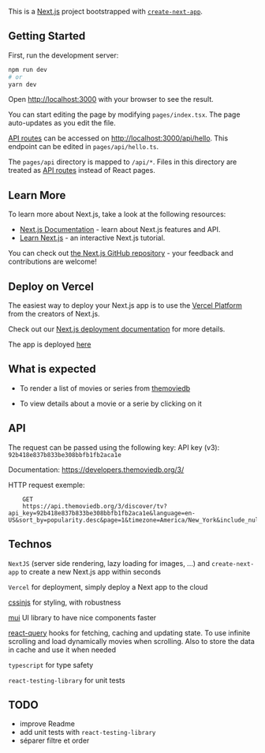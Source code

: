 This is a [Next.js](https://nextjs.org/) project bootstrapped with [`create-next-app`](https://github.com/vercel/next.js/tree/canary/packages/create-next-app).

## Getting Started

First, run the development server:

```bash
npm run dev
# or
yarn dev
```

Open [http://localhost:3000](http://localhost:3000) with your browser to see the result.

You can start editing the page by modifying `pages/index.tsx`. The page auto-updates as you edit the file.

[API routes](https://nextjs.org/docs/api-routes/introduction) can be accessed on [http://localhost:3000/api/hello](http://localhost:3000/api/hello). This endpoint can be edited in `pages/api/hello.ts`.

The `pages/api` directory is mapped to `/api/*`. Files in this directory are treated as [API routes](https://nextjs.org/docs/api-routes/introduction) instead of React pages.

## Learn More

To learn more about Next.js, take a look at the following resources:

- [Next.js Documentation](https://nextjs.org/docs) - learn about Next.js features and API.
- [Learn Next.js](https://nextjs.org/learn) - an interactive Next.js tutorial.

You can check out [the Next.js GitHub repository](https://github.com/vercel/next.js/) - your feedback and contributions are welcome!

## Deploy on Vercel

The easiest way to deploy your Next.js app is to use the [Vercel Platform](https://vercel.com/new?utm_medium=default-template&filter=next.js&utm_source=create-next-app&utm_campaign=create-next-app-readme) from the creators of Next.js.

Check out our [Next.js deployment documentation](https://nextjs.org/docs/deployment) for more details.

The app is deployed [here](https://canal-plus-technical-test.vercel.app/)

## What is expected

- To render a list of movies or series from [themoviedb](https://www.themoviedb.org/)

- To view details about a movie or a serie by clicking on it

## API

The request can be passed using the following key:
API key (v3): `92b418e837b833be308bbfb1fb2aca1e`

Documentation:
https://developers.themoviedb.org/3/

HTTP request exemple:

```
    GET
    https://api.themoviedb.org/3/discover/tv?api_key=92b418e837b833be308bbfb1fb2aca1e&language=en-
US&sort_by=popularity.desc&page=1&timezone=America/New_York&include_null_first_air_dates=false
```

## Technos

`NextJS` (server side rendering, lazy loading for images, ...) and `create-next-app` to create a new Next.js app within seconds

`Vercel` for deployment, simply deploy a Next app to the cloud

[cssinjs](https://cssinjs.org/?v=v10.9.2) for styling, with robustness

[mui](https://mui.com/material-ui/getting-started/overview/) UI library to have nice components faster

[react-query](https://tanstack.com/query/v4) hooks for fetching, caching and updating state. To use infinite scrolling and load dynamically movies when scrolling.
Also to store the data in cache and use it when needed

`typescript` for type safety

`react-testing-library` for unit tests

## TODO

- improve Readme
- add unit tests with `react-testing-library`
- séparer filtre et order
